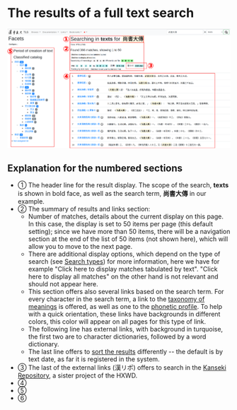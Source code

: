 # The results of a full text search

![search results](/images/search-results.png)
## Explanation for the numbered sections
- ① The header line for the result display. The scope of the search, **texts** is shown in bold face, as well as the search term, **尚書大傳** in our example.
- ② The summary of results and links section:
	- Number of matches, details about the current display on this page. In this case, the display is set to 50 items per page (this default setting); since we have more than 50 items, there will be a navigation section at the end of the list of 50 items (not shown here), which will allow you to move to the next page.
	- There are additional display options, which depend on the type of search (see [Search types](search-types)) for more information, here we have for example "Click here to display matches tabulated by text".  "Click here to display all matches" on the other hand is not relevant and should not appear here.
	- This section offers also several links based on the search term.  For every character in the search term, a link to the [taxonomy of meanings](taxonomy-meanings) is offered, as well as one to the [phonetic profile](phonetic-profile). To help with a quick orientation, these links have backgrounds in different colors, this color will appear on all pages for this type of link. 
	- The following line has external links, with background in turquoise, the first two are to character dictionaries, followed by a word dictionary.
	- The last line offers to [sort the results](sort-results) differently -- the default is by text date, as far it is registered in the system.
- ③ The last of the external links (漢リポ) offers to search in the [Kanseki Repository](kanseki-repository), a sister project of the HXWD.
- ④
- ⑤
- ⑥
